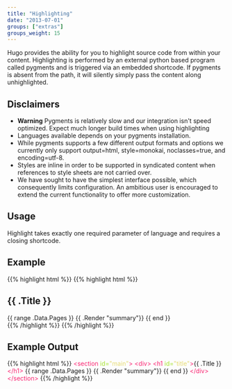 ```yaml
---
title: "Highlighting"
date: "2013-07-01"
groups: ["extras"]
groups_weight: 15
---
```


Hugo provides the ability for you to highlight source code from within your
content. Highlighting is performed by an external python based program called
pygments and is triggered via an embedded shortcode. If pygments is absent from
the path, it will silently simply pass the content along unhighlighted.


## Disclaimers

 * **Warning** Pygments is relatively slow and our integration isn't
speed optimized. Expect much longer build times when using highlighting
 * Languages available depends on your pygments installation.
 * While pygments supports a few different output formats and options we currently
only support output=html, style=monokai, noclasses=true, and encoding=utf-8.
 * Styles are inline in order to be supported in syndicated content when references
to style sheets are not carried over.
 * We have sought to have the simplest interface possible, which consequently
limits configuration. An ambitious user is encouraged to extend the current
functionality to offer more customization.

## Usage
Highlight takes exactly one required parameter of language and requires a
closing shortcode.

## Example
{{% highlight html %}}
    {{&#37; highlight html %}}
    <section id="main">
      <div>
       <h1 id="title">{{ .Title }}</h1>
        {{ range .Data.Pages }}
            {{ .Render "summary"}}
        {{ end }}
      </div>
    </section>
    {{&#37; /highlight %}}
{{% /highlight %}}


## Example Output

{{% highlight html %}}
<span style="color: #f92672">&lt;section</span> <span style="color: #a6e22e">id=</span><span style="color: #e6db74">&quot;main&quot;</span><span style="color: #f92672">&gt;</span>
  <span style="color: #f92672">&lt;div&gt;</span>
   <span style="color: #f92672">&lt;h1</span> <span style="color: #a6e22e">id=</span><span style="color: #e6db74">&quot;title&quot;</span><span style="color: #f92672">&gt;</span>{{ .Title }}<span style="color: #f92672">&lt;/h1&gt;</span>
    {{ range .Data.Pages }}
        {{ .Render &quot;summary&quot;}}
    {{ end }}
  <span style="color: #f92672">&lt;/div&gt;</span>
<span style="color: #f92672">&lt;/section&gt;</span>
{{% /highlight %}}

